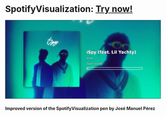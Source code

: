 # SpotifyVisualization: <a href="https://thatmarcel.github.io/SpotifyVisualization/" title="Spotify Visualization">Try now!</a>
<img src="screenshot1.png"></img><br>
<h4>Improved version of the SpotifyVisualization pen by José Manuel Pérez</h4><br>
